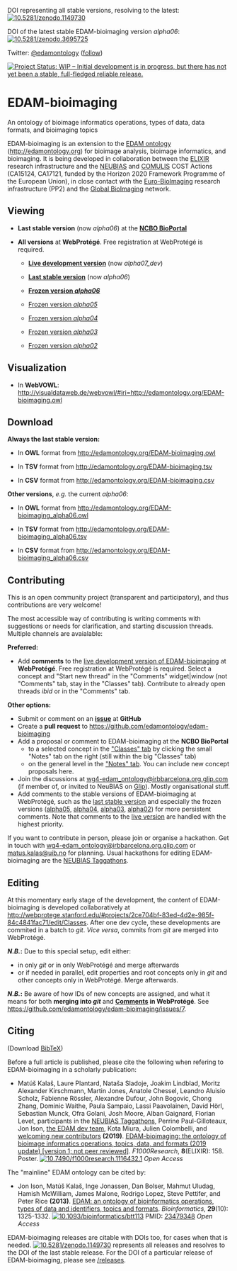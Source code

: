 DOI representing all stable versions, resolving to the latest: [![10.5281/zenodo.1149730](https://zenodo.org/badge/DOI/10.5281/zenodo.1149730.svg)](https://doi.org/10.5281/zenodo.1149730)

DOI of the latest stable EDAM-bioimaging version _alpha06_: [![10.5281/zenodo.3695725](https://zenodo.org/badge/DOI/10.5281/zenodo.3695725.svg)](https://doi.org/10.5281/zenodo.3695725)

<!--Poster: [![10.7490/f1000research.TODO.1](https://zenodo.org/badge/DOI/10.7490/f1000research.TODO.1.svg)](https://doi.org/10.7490/f1000research.TODO.1)-->

Twitter: [@edamontology](http://twitter.com/edamontology) ([follow](https://twitter.com/intent/follow?original_referer=https%3A%2F%2Fgithub.com%2Fedamontology%2Fedam-bioimaging&region=follow_link&screen_name=edamontology&tw_p=followbutton))

[![Project Status: WIP – Initial development is in progress, but there has not yet been a stable, full-fledged reliable release.](https://www.repostatus.org/badges/latest/wip.svg)](https://www.repostatus.org/#wip)


# EDAM-bioimaging

An ontology of bioimage informatics operations, types of data, data formats, and bioimaging topics


EDAM-bioimaging is an extension to the [EDAM ontology](https://github.com/edamontology/edamontology) (http://edamontology.org) for bioimage analysis, bioimage informatics, and bioimaging. It is being developed in collaboration between the [ELIXIR](http://www.elixir-europe.org) research infrastructure and the [NEUBIAS](http://eubias.org/NEUBIAS) and [COMULIS](http://www.comulis.eu) COST Actions (CA15124, CA17121, funded by the Horizon 2020 Framework Programme of the European Union), in close contact with the [Euro-BioImaging](http://www.eurobioimaging.eu) research infrastructure (PP2) and the [Global BioImaging](https://globalbioimaging.org/) network.


## Viewing

 * __Last stable version__ (now _alpha06_) at the __[NCBO BioPortal](https://bioportal.bioontology.org/ontologies/EDAM-BIOIMAGING?p=classes)__
 
 * __All versions__ at __WebProtégé__. Free registration at WebProtégé is required.
 
     * __[Live development version](https://webprotege.stanford.edu/#projects/2ce704bf-83ed-4d2e-985f-84c4841fac71/edit/Classes)__ (now *alpha07_dev*)
 
     * __[Last stable version](https://webprotege.stanford.edu/#projects/60fbe82b-bd58-41e2-825d-3801c071ee47/edit/Classes)__ (now _alpha06_)
 
     * __[Frozen version *alpha06*](https://webprotege.stanford.edu/#projects/c149e738-4437-456c-843c-eb5861a36854/edit/Classes)__
 
     * [Frozen version *alpha05*](https://webprotege.stanford.edu/#projects/d9f9a5b2-d746-430a-a2cd-9aa745764079/edit/Classes)
 
     * [Frozen version *alpha04*](https://webprotege.stanford.edu/#projects/861eadbe-8e38-46fc-a59e-6d45a1b6f25e/edit/Classes)
 
     * [Frozen version *alpha03*](https://webprotege.stanford.edu/#projects/40a89525-b6d6-42f2-a4c1-88e7fb1c1f86/edit/Classes)
 
     * [Frozen version *alpha02*](https://webprotege.stanford.edu/#projects/f2cd721e-0f26-4b05-9ce2-ce20d4860442/edit/Classes)
 

## Visualization

* In __WebVOWL__: http://visualdataweb.de/webvowl/#iri=http://edamontology.org/EDAM-bioimaging.owl

 
## Download

__Always the last stable version:__

* In __OWL__ format from http://edamontology.org/EDAM-bioimaging.owl

* In __TSV__ format from http://edamontology.org/EDAM-bioimaging.tsv

* In __CSV__ format from http://edamontology.org/EDAM-bioimaging.csv


__Other versions__, _e.g._ the current _alpha06_:

* In __OWL__ format from http://edamontology.org/EDAM-bioimaging_alpha06.owl

* In __TSV__ format from http://edamontology.org/EDAM-bioimaging_alpha06.tsv

* In __CSV__ format from http://edamontology.org/EDAM-bioimaging_alpha06.csv



## Contributing

This is an open community project (transparent and participatory), and thus contributions are very welcome!

The most accessible way of contributing is writing comments with suggestions or needs for clarification, and starting discussion threads. Multiple channels are avaialable:

**Preferred:**
* Add __comments__ to the [live development version of EDAM-bioimaging](https://webprotege.stanford.edu/#projects/2ce704bf-83ed-4d2e-985f-84c4841fac71/edit/Classes) at __WebProtégé__. Free registration at WebProtégé is required. Select a concept and "Start new thread" in the "Comments" widget|window (not "Comments" tab, stay in the "Classes" tab). Contribute to already open threads _ibid_ or in the "Comments" tab.

**Other options:**
* Submit or comment on an [__issue__](https://github.com/edamontology/edam-bioimaging/issues) at __GitHub__
* Create a __pull request__ to https://github.com/edamontology/edam-bioimaging
* Add a proposal or comment to EDAM-bioimaging at the __NCBO BioPortal__
    * to a selected concept in the ["Classes" tab](https://bioportal.bioontology.org/ontologies/EDAM-BIOIMAGING/?p=classes) by clicking the small "Notes" tab on the right (still within the big "Classes" tab)
    * on the general level in the ["Notes" tab](https://bioportal.bioontology.org/ontologies/EDAM-BIOIMAGING/?p=notes). You can include new concept proposals here.
* Join the discussions at wg4-edam_ontology@irbbarcelona.org.glip.com (if member of, or invited to NeuBIAS on [Glip](https://app.glip.com/)). Mostly organisational stuff.
* Add comments to the stable versions of EDAM-bioimaging at WebProtégé, such as the [last stable version](https://webprotege.stanford.edu/#projects/60fbe82b-bd58-41e2-825d-3801c071ee47/edit/Classes) and especially the frozen versions ([alpha05](https://webprotege.stanford.edu/#projects/d9f9a5b2-d746-430a-a2cd-9aa745764079/edit/Classes), [alpha04](https://webprotege.stanford.edu/#projects/861eadbe-8e38-46fc-a59e-6d45a1b6f25e/edit/Classes), [alpha03](https://webprotege.stanford.edu/#projects/40a89525-b6d6-42f2-a4c1-88e7fb1c1f86/edit/Classes), [alpha02](https://webprotege.stanford.edu/#projects/f2cd721e-0f26-4b05-9ce2-ce20d4860442/edit/Classes)) for more persistent comments. Note that comments to the [live version](https://webprotege.stanford.edu/#projects/2ce704bf-83ed-4d2e-985f-84c4841fac71/edit/Classes) are handled with the highest priority.

If you want to contribute in person, please join or organise a hackathon. Get in touch with wg4-edam_ontology@irbbarcelona.org.glip.com or matus.kalas@uib.no for planning. Usual hackathons for editing EDAM-bioimaging are the [NEUBIAS Taggathons](http://eubias.org/NEUBIAS/what-is-taggathon/).


## Editing

At this momentary early stage of the development, the content of EDAM-bioimaging is developed collaboratively at http://webprotege.stanford.edu/#projects/2ce704bf-83ed-4d2e-985f-84c4841fac71/edit/Classes. After one dev cycle, these developments are commited in a batch to _git_. _Vice versa_, commits from _git_ are merged into WebProtégé.

**_N.B._:** Due to this special setup, edit either:
* in only _git_ or in only WebProtégé and merge afterwards
* or if needed in parallel, edit properties and root concepts only in _git_ and other concepts only in WebProtégé. Merge afterwards.

**_N.B._:** Be aware of how IDs of new concepts are assigned, and what it means for both **merging into _git_** and **[Comments](https://webprotege.stanford.edu/#projects/2ce704bf-83ed-4d2e-985f-84c4841fac71/edit/Comments) in WebProtégé**. See https://github.com/edamontology/edam-bioimaging/issues/7.


## Citing

(Download [BibTeX](https://raw.githubusercontent.com/edamontology/edam-bioimaging/master/CITATION.bib))

Before a full article is published, please cite the following when refering to EDAM-bioimaging in a scholarly publication:

 * Matúš Kalaš, Laure Plantard, Nataša Sladoje, Joakim Lindblad, Moritz Alexander Kirschmann, Martin Jones, Anatole Chessel, Leandro Aluisio Scholz, Fabienne Rössler, Alexandre Dufour, John Bogovic, Chong Zhang, Dominic Waithe, Paula Sampaio, Lassi Paavolainen, David Hörl, Sebastian Munck, Ofra Golani, Josh Moore, Alban Gaignard, Florian Levet, participants in the [NEUBIAS Taggathons](http://eubias.org/NEUBIAS/what-is-taggathon/), Perrine Paul-Gilloteaux, Jon Ison, [the EDAM dev team](http://edamontologydocs.readthedocs.io/en/latest/contributors.html#edam-developers), Kota Miura, Julien Colombelli, and [welcoming new contributors](https://github.com/edamontology/edam-bioimaging#contributing) **(2019)**. [EDAM-bioimaging: the ontology of bioimage informatics operations, topics, data, and formats (2019 update) [version 1; not peer reviewed]](https://f1000research.com/posters/8-158). _F1000Research_, **8**(ELIXIR): 158. Poster. [![10.7490/f1000research.1116432.1](https://zenodo.org/badge/DOI/10.7490/f1000research.1116432.1.svg)](https://doi.org/10.7490/f1000research.1116432.1) _Open Access_

The "mainline" EDAM ontology can be cited by:

 * Jon Ison, Matúš Kalaš, Inge Jonassen, Dan Bolser, Mahmut Uludag, Hamish McWilliam, James Malone, Rodrigo Lopez, Steve Pettifer, and Peter Rice **(2013)**. [EDAM: an ontology of bioinformatics operations, types of data and identifiers, topics and formats](http://bioinformatics.oxfordjournals.org/content/29/10/1325.full). _Bioinformatics_, **29**(10): 1325-1332.
[![10.1093/bioinformatics/btt113](https://zenodo.org/badge/DOI/10.1093/bioinformatics/btt113.svg)](https://doi.org/10.1093/bioinformatics/btt113) PMID: [23479348](http://www.ncbi.nlm.nih.gov/pubmed/23479348) _Open Access_

EDAM-bioimaging releases are citable with DOIs too, for cases when that is needed. [![10.5281/zenodo.1149730](https://zenodo.org/badge/DOI/10.5281/zenodo.1149730.svg)](https://doi.org/10.5281/zenodo.1149730) represents all releases and resolves to the DOI of the last stable release. For the DOI of a particular release of EDAM-bioimaging, please see [/releases](https://github.com/edamontology/edam-bioimaging/tree/master/releases).
